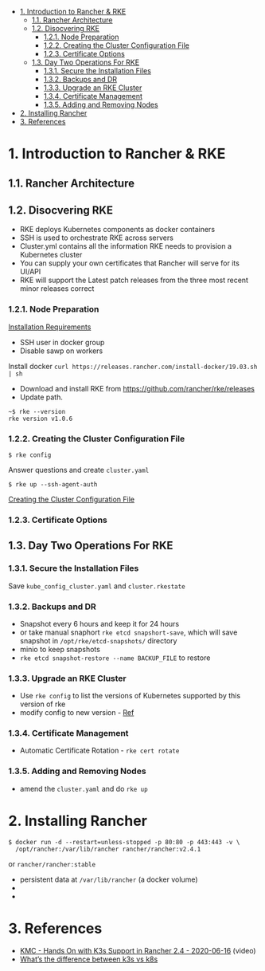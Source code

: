

- [1. Introduction to Rancher & RKE](#1-introduction-to-rancher--rke)
  - [1.1. Rancher Architecture](#11-rancher-architecture)
  - [1.2. Disocvering RKE](#12-disocvering-rke)
    - [1.2.1. Node Preparation](#121-node-preparation)
    - [1.2.2. Creating the Cluster Configuration File](#122-creating-the-cluster-configuration-file)
    - [1.2.3. Certificate Options](#123-certificate-options)
  - [1.3. Day Two Operations For RKE](#13-day-two-operations-for-rke)
    - [1.3.1. Secure the Installation Files](#131-secure-the-installation-files)
    - [1.3.2. Backups and DR](#132-backups-and-dr)
    - [1.3.3. Upgrade an RKE Cluster](#133-upgrade-an-rke-cluster)
    - [1.3.4. Certificate Management](#134-certificate-management)
    - [1.3.5. Adding and Removing Nodes](#135-adding-and-removing-nodes)
- [2. Installing Rancher](#2-installing-rancher)
- [3. References](#3-references)


# 1. Introduction to Rancher & RKE

## 1.1. Rancher Architecture

## 1.2. Disocvering RKE

- RKE deploys Kubernetes components as docker containers
- SSH is used to orchestrate RKE across servers
- Cluster.yml contains all the information RKE needs to provision a Kubernetes cluster
- You can supply your own certificates that Rancher will serve for its UI/API
- RKE will support the Latest patch releases from the three most recent minor releases correct

### 1.2.1. Node Preparation

[Installation Requirements](https://rancher.com/docs/rancher/v2.x/en/installation/requirements/)

- SSH user in docker group
- Disable sawp on workers

Install docker
`curl https://releases.rancher.com/install-docker/19.03.sh | sh`

- Download and install RKE from https://github.com/rancher/rke/releases
- Update path.

```
~$ rke --version
rke version v1.0.6
```

### 1.2.2. Creating the Cluster Configuration File
```
$ rke config
```
Answer questions and create `cluster.yaml`

```
$ rke up --ssh-agent-auth
```

[Creating the Cluster Configuration File](https://rancher.com/docs/rke/latest/en/installation/#using-rke-config)

### 1.2.3. Certificate Options

## 1.3. Day Two Operations For RKE

### 1.3.1. Secure the Installation Files

Save `kube_config_cluster.yaml` and `cluster.rkestate`

### 1.3.2. Backups and DR

- Snapshot every 6 hours and keep it for 24 hours
- or take manual snaphort `rke etcd snapshort-save`, which will save snapshot in `/opt/rke/etcd-snapshots/` directory
- minio to keep snapshots
- `rke etcd snapshot-restore --name BACKUP_FILE` to restore

### 1.3.3. Upgrade an RKE Cluster

- Use `rke config` to list the versions of Kubernetes supported by this version of rke
- modify config to new version - [Ref](https://rancher.com/docs/rke/latest/en/upgrades/#upgrading-kubernetes)

### 1.3.4. Certificate Management

- Automatic Certificate Rotation - `rke cert rotate`

### 1.3.5. Adding and Removing Nodes

- amend the `cluster.yaml` and do `rke up`

# 2. Installing Rancher

```
$ docker run -d --restart=unless-stopped -p 80:80 -p 443:443 -v \
  /opt/rancher:/var/lib/rancher rancher/rancher:v2.4.1
```

or `rancher/rancher:stable`
- persistent data at `/var/lib/rancher` (a docker volume)
- 
- 

# 3. References
- [KMC - Hands On with K3s Support in Rancher 2.4 - 2020-06-16](https://www.youtube.com/watch?v=7tPseWagth8) (video)
- [What’s the difference between k3s vs k8s](https://www.civo.com/blog/k8s-vs-k3s)